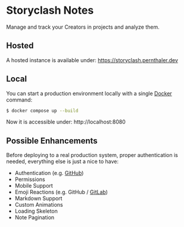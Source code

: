 # Storyclash Notes

Manage and track your Creators in projects and analyze them.

## Hosted

A hosted instance is available under: https://storyclash.pernthaler.dev

## Local

You can start a production environment locally with a single [Docker](https://www.docker.com/products/docker-desktop/) command:

```bash
$ docker compose up --build
```

Now it is accessible under: http://localhost:8080

## Possible Enhancements

Before deploying to a real production system, proper authentication is needed, everything else is just a nice to have:

- Authentication (e.g. [GitHub](https://docs.github.com/en/apps/creating-github-apps/about-creating-github-apps/about-creating-github-apps))
- Permissions
- Mobile Support
- Emoji Reactions (e.g. GitHub / [GitLab](https://docs.gitlab.com/user/emoji_reactions/))
- Markdown Support
- Custom Animations
- Loading Skeleton
- Note Pagination
